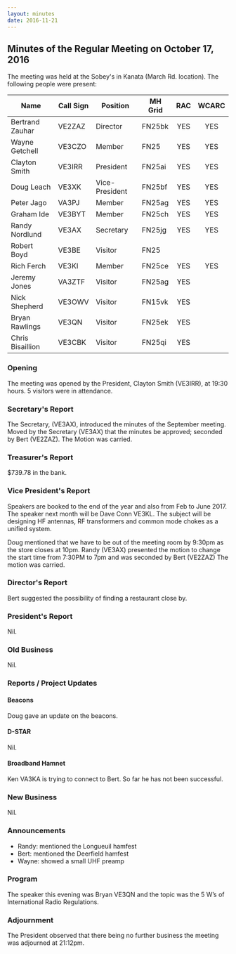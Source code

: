 ```yaml
---
layout: minutes
date: 2016-11-21
---
```


## Minutes of the Regular Meeting on October 17, 2016

The meeting was held at the Sobey's in Kanata (March Rd. location).
The following people were present:

| Name             | Call Sign | Position       | MH Grid | RAC | WCARC |
|------------------|-----------|----------------|---------|:---:|:-----:|
| Bertrand Zauhar  | VE2ZAZ    | Director       | FN25bk  | YES |  YES  |
| Wayne Getchell   | VE3CZO    | Member         | FN25    | YES |  YES  |
| Clayton Smith    | VE3IRR    | President      | FN25ai  | YES |  YES  |
| Doug Leach       | VE3XK     | Vice-President | FN25bf  | YES |  YES  |
| Peter Jago       | VA3PJ     | Member         | FN25ag  | YES |  YES  |
| Graham Ide       | VE3BYT    | Member         | FN25ch  | YES |  YES  |
| Randy Nordlund   | VE3AX     | Secretary      | FN25jg  | YES |  YES  |
| Robert Boyd      | VE3BE     | Visitor        | FN25    |     |       |
| Rich Ferch       | VE3KI     | Member         | FN25ce  | YES |  YES  |
| Jeremy Jones     | VA3ZTF    | Visitor        | FN25ag  | YES |       |
| Nick Shepherd    | VE3OWV    | Visitor        | FN15vk  | YES |       |
| Bryan Rawlings   | VE3QN     | Visitor        | FN25ek  | YES |       |
| Chris Bisaillion | VE3CBK    | Visitor        | FN25qi  | YES |       |

### Opening

The meeting was opened by the President, Clayton Smith (VE3IRR), at 19:30 hours.
5 visitors were in attendance.

### Secretary's Report

The Secretary, (VE3AX), introduced the minutes of the September meeting.
Moved by the Secretary (VE3AX) that the minutes be approved; seconded by Bert (VE2ZAZ).
The Motion was carried.

### Treasurer's Report

$739.78 in the bank.

### Vice President's Report

Speakers are booked to the end of the year and also from Feb to June 2017.
The speaker next month will be Dave Conn VE3KL. The subject will be designing HF antennas, RF transformers and common mode chokes as a unified system.

Doug mentioned that we have to be out of the meeting room by 9:30pm as the store closes at 10pm.
Randy (VE3AX) presented the motion to change the start time from 7:30PM to 7pm and was seconded by Bert (VE2ZAZ)
The motion was carried.

### Director's Report

Bert suggested the possibility of finding a restaurant close by.

### President's Report

Nil.

### Old Business

Nil.

### Reports / Project Updates

#### Beacons

Doug gave an update on the beacons.

#### D-STAR

Nil.

#### Broadband Hamnet

Ken VA3KA is trying to connect to Bert. So far he has not been successful.

### New Business

Nil.

### Announcements

* Randy: mentioned the Longueuil hamfest
* Bert: mentioned the Deerfield hamfest
* Wayne: showed a small UHF preamp

### Program

The speaker this evening was Bryan VE3QN and the topic was the 5 W’s of International Radio Regulations.

### Adjournment

The President observed that there being no further business the meeting was adjourned at 21:12pm.
